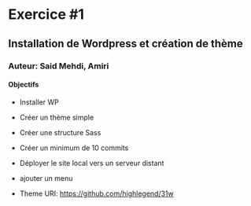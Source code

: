 # Exercice #1
## Installation de Wordpress et création de thème
### Auteur: Said Mehdi, Amiri
#### Objectifs
- Installer WP
- Créer un thème simple
- Créer une structure Sass
- Créer un minimum de 10 commits
- Déployer le site local vers un serveur distant
- ajouter un menu 

- Theme URI: https://github.com/highlegend/31w
